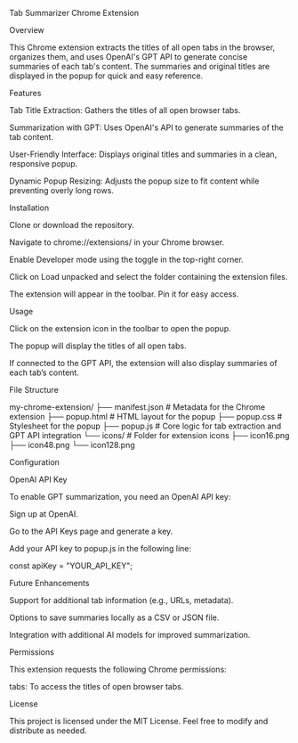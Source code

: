 Tab Summarizer Chrome Extension

Overview

This Chrome extension extracts the titles of all open tabs in the browser, organizes them, and uses OpenAI's GPT API to generate concise summaries of each tab's content. The summaries and original titles are displayed in the popup for quick and easy reference.

Features

Tab Title Extraction: Gathers the titles of all open browser tabs.

Summarization with GPT: Uses OpenAI's API to generate summaries of the tab content.

User-Friendly Interface: Displays original titles and summaries in a clean, responsive popup.

Dynamic Popup Resizing: Adjusts the popup size to fit content while preventing overly long rows.

Installation

Clone or download the repository.

Navigate to chrome://extensions/ in your Chrome browser.

Enable Developer mode using the toggle in the top-right corner.

Click on Load unpacked and select the folder containing the extension files.

The extension will appear in the toolbar. Pin it for easy access.

Usage

Click on the extension icon in the toolbar to open the popup.

The popup will display the titles of all open tabs.

If connected to the GPT API, the extension will also display summaries of each tab’s content.

File Structure

my-chrome-extension/
├── manifest.json       # Metadata for the Chrome extension
├── popup.html          # HTML layout for the popup
├── popup.css           # Stylesheet for the popup
├── popup.js            # Core logic for tab extraction and GPT API integration
└── icons/              # Folder for extension icons
    ├── icon16.png
    ├── icon48.png
    └── icon128.png

Configuration

OpenAI API Key

To enable GPT summarization, you need an OpenAI API key:

Sign up at OpenAI.

Go to the API Keys page and generate a key.

Add your API key to popup.js in the following line:

const apiKey = "YOUR_API_KEY";

Future Enhancements

Support for additional tab information (e.g., URLs, metadata).

Options to save summaries locally as a CSV or JSON file.

Integration with additional AI models for improved summarization.

Permissions

This extension requests the following Chrome permissions:

tabs: To access the titles of open browser tabs.

License

This project is licensed under the MIT License. Feel free to modify and distribute as needed.
